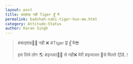 ```yaml
---
layout: post
title: बाद्शाह नही Tiger हूँ मै
permalink: badshah-nahi-tiger-hun-me.html
category: Attitude-Status
author: Karan Singh
---
```

> #बाद्शाह🤴🏻 नही ❌ #Tiger 🎖 हूँ मै😎
>
> इस लिये लोग 🌎 #इज्ज़त🙏🏽 से नही❌ मेरी #इजाज़त 📝से मिलते 😈है..!
